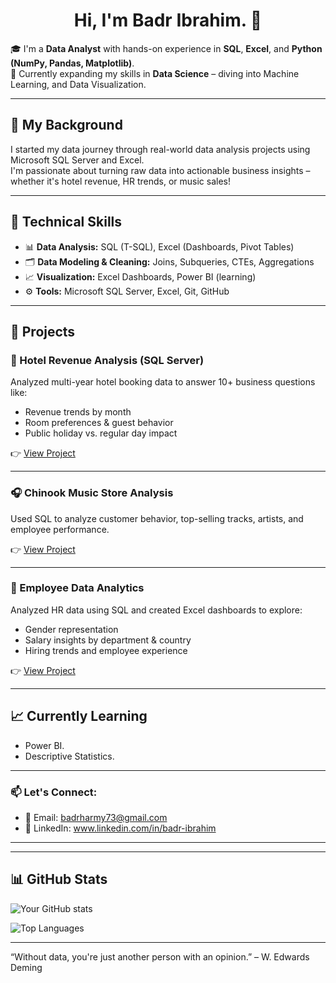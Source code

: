 <h1 align="center">Hi, I'm Badr Ibrahim. 👋</h1>

🎓 I'm a **Data Analyst** with hands-on experience in **SQL**, **Excel**, and **Python (NumPy, Pandas, Matplotlib)**.  
🚀 Currently expanding my skills in **Data Science** – diving into  Machine Learning, and Data Visualization.

---
## 💼 My Background

I started my data journey through real-world data analysis projects using Microsoft SQL Server and Excel.  
I'm passionate about turning raw data into actionable business insights – whether it's hotel revenue, HR trends, or music sales!

---

## 🧠 Technical Skills

- 📊 **Data Analysis:** SQL (T-SQL), Excel (Dashboards, Pivot Tables)
- 🗂️ **Data Modeling & Cleaning:** Joins, Subqueries, CTEs, Aggregations
- 📈 **Visualization:** Excel Dashboards, Power BI (learning)
- ⚙️ **Tools:** Microsoft SQL Server, Excel, Git, GitHub

---

## 📌 Projects

### 🏨 Hotel Revenue Analysis (SQL Server)
Analyzed multi-year hotel booking data to answer 10+ business questions like:
- Revenue trends by month
- Room preferences & guest behavior
- Public holiday vs. regular day impact

👉 [View Project](https://github.com/Badrharmy8/Hotel_Revenue_Analysis)

---

### 🎧 Chinook Music Store Analysis
Used SQL to analyze customer behavior, top-selling tracks, artists, and employee performance.

👉 [View Project](https://github.com/Badrharmy8/Chinook_Analysis)

---

### 💼 Employee Data Analytics
Analyzed HR data using SQL and created Excel dashboards to explore:
- Gender representation
- Salary insights by department & country
- Hiring trends and employee experience

👉 [View Project](https://github.com/Badrharmy8/Employees_Analysis)

---

## 📈 Currently Learning

- Power BI.
- Descriptive Statistics.

---

### 📫 Let's Connect:
- 📧 Email: badrharmy73@gmail.com
- 💼 LinkedIn: www.linkedin.com/in/badr-ibrahim

---
---

## 📊 GitHub Stats

![Your GitHub stats](https://github-readme-stats.vercel.app/api?username=Badrharmy8&show_icons=true&theme=tokyonight)

![Top Languages](https://github-readme-stats.vercel.app/api/top-langs/?username=Badrharmy8&layout=compact&theme=tokyonight)

---

“Without data, you're just another person with an opinion.” – W. Edwards Deming



